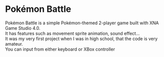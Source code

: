 # Pokémon Battle


Pokémon Battle is a simple Pokémon-themed 2-player game built with XNA Game Studio 4.0.<br>
It has features such as movement sprite animation, sound effect...<br>
It was my very first project when I was in high school, that the code is very amateur.<br>
You can input from either keyboard or XBox controller
